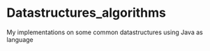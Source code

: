 # Datastructures_algorithms
My implementations on some common datastructures using Java as language
